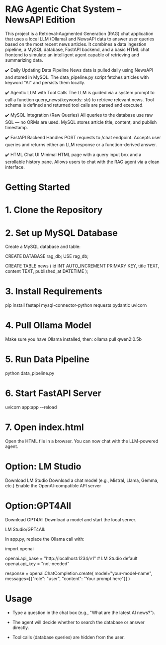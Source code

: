 # RAG Agentic Chat System – NewsAPI Edition

This project is a Retrieval-Augmented Generation (RAG) chat application that uses a local LLM (Ollama) and NewsAPI data to answer user queries based on the most recent news articles. It combines a data ingestion pipeline, a MySQL database, FastAPI backend, and a basic HTML chat frontend to simulate an intelligent agent capable of retrieving and summarizing data.


✔️ Daily Updating Data Pipeline
News data is pulled daily using NewsAPI and stored in MySQL.
The data_pipeline.py script fetches articles with keyword "AI" and persists them locally.

✔️ Agentic LLM with Tool Calls
The LLM is guided via a system prompt to call a function query_news(keywords: str) to retrieve relevant news.
Tool schema is defined and returned tool calls are parsed and executed.

✔️ MySQL Integration (Raw Queries)
All queries to the database use raw SQL — no ORMs are used.
MySQL stores article title, content, and publish timestamp.

✔️ FastAPI Backend
Handles POST requests to /chat endpoint.
Accepts user queries and returns either an LLM response or a function-derived answer.

✔️ HTML Chat UI
Minimal HTML page with a query input box and a scrollable history pane.
Allows users to chat with the RAG agent via a clean interface.



 # Getting Started
# 1.  Clone the Repository

# 2.  Set up MySQL Database
Create a MySQL database and table:

CREATE DATABASE rag_db;
USE rag_db;

CREATE TABLE news (
    id INT AUTO_INCREMENT PRIMARY KEY,
    title TEXT,
    content TEXT,
    published_at DATETIME
);

# 3. Install Requirements
pip install fastapi mysql-connector-python requests pydantic uvicorn

# 4. Pull Ollama Model
Make sure you have Ollama installed, then:
ollama pull qwen2:0.5b

# 5. Run Data Pipeline
python data_pipeline.py

# 6. Start FastAPI Server
uvicorn app:app --reload

# 7. Open index.html
Open the HTML file in a browser. You can now chat with the LLM-powered agent.



# Option: LM Studio
Download LM Studio
Download a chat model (e.g., Mistral, Llama, Gemma, etc.)
Enable the OpenAI-compatible API server 

# Option:GPT4All
Download GPT4All
Download a model and start the local server.



LM Studio/GPT4All:

In app.py, replace the Ollama call with:

import openai

openai.api_base = "http://localhost:1234/v1"  # LM Studio default
openai.api_key = "not-needed"

response = openai.ChatCompletion.create(
    model="your-model-name",
    messages=[{"role": "user", "content": "Your prompt here"}]
)

# Usage
- Type a question in the chat box (e.g., "What are the latest AI news?").

- The agent will decide whether to search the database or answer directly.

- Tool calls (database queries) are hidden from the user.
